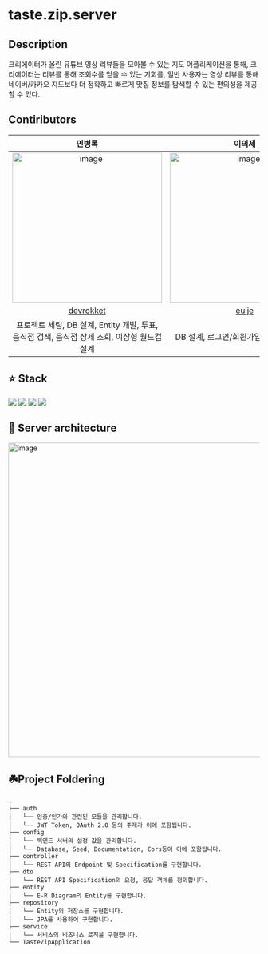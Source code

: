 # taste.zip.server

## Description

크리에이터가 올린 유튜브 영상 리뷰들을 모아볼 수 있는 지도 어플리케이션을 통해, 크리에이터는 리뷰를 통해 조회수를 얻을 수 있는 기회를, 일반 사용자는 영상 리뷰를 통해 네이버/카카오 지도보다 더 정확하고 빠르게 맛집 정보를 탐색할 수 있는 편의성을 제공할 수 있다.

## Contiributors

|                                           민병록                                            |                                            이의제                                            |
|:----------------------------------------------------------------------------------------:|:-----------------------------------------------------------------------------------------:|
| <img width="300" alt="image" src="https://avatars.githubusercontent.com/u/96538554?v=4"> | <img width="300"  alt="image" src="https://avatars.githubusercontent.com/u/12531340?v=4"> | 
|                        [devrokket](https://github.com/devrokket)                         |                             [euije](https://github.com/euije)                             |
|               프로젝트 세팅, DB 설계, Entity 개발, 투표, 음식점 검색, 음식점 상세 조회, 이상형 월드컵 설계               |                                 DB 설계, 로그인/회원가입, 기타 작업 수행                                 |


## ⭐ Stack
<img src="https://img.shields.io/badge/Spring-6DB33F?style=flat-square&logo=Spring&logoColor=white"/>
<img src="https://img.shields.io/badge/SpringBoot-6DB33F?style=flat-square&logo=Spring Boot&logoColor=white"/>
<img src="https://img.shields.io/badge/Java-137CBD?style=flat-square&logo=Java&logoColor=white"/>
<img src="https://img.shields.io/badge/PostgreSQL-4479A1?style=flat-square&logo=PostgreSQL&logoColor=white"/>

## 📌 Server architecture
<img width="630" alt="image" src="https://github.com/taste-zzip/taste.zip.server/assets/12531340/ccdfb05e-8fca-4c84-94ed-82d530f0796e">


## ☘️Project Foldering

```
.
├── auth
│   └── 인증/인가와 관련된 모듈을 관리합니다.
│   └── JWT Token, OAuth 2.0 등의 주제가 이에 포함됩니다.
├── config
│   └── 백엔드 서버의 설정 값을 관리합니다.
│   └── Database, Seed, Documentation, Cors등이 이에 포함됩니다.
├── controller
│   └── REST API의 Endpoint 및 Specification를 구현합니다.
├── dto
│   └── REST API Specification의 요청, 응답 객체를 정의합니다.
├── entity
│   └── E-R Diagram의 Entity를 구현합니다.
├── repository
│   └── Entity의 저장소를 구현합니다.
│   └── JPA를 사용하여 구현합니다.
├── service
│   └── 서비스의 비즈니스 로직을 구현합니다.
└── TasteZipApplication
```

